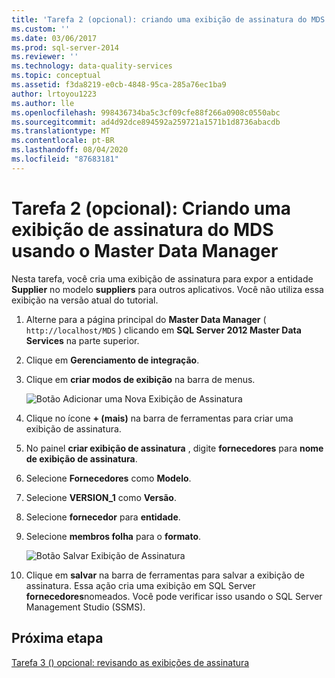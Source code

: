 ```yaml
---
title: 'Tarefa 2 (opcional): criando uma exibição de assinatura do MDS usando Master Data Manager | Microsoft Docs'
ms.custom: ''
ms.date: 03/06/2017
ms.prod: sql-server-2014
ms.reviewer: ''
ms.technology: data-quality-services
ms.topic: conceptual
ms.assetid: f3da8219-e0cb-4848-95ca-285a76ec1ba9
author: lrtoyou1223
ms.author: lle
ms.openlocfilehash: 998436734ba5c3cf09cfe88f266a0908c0550abc
ms.sourcegitcommit: ad4d92dce894592a259721a1571b1d8736abacdb
ms.translationtype: MT
ms.contentlocale: pt-BR
ms.lasthandoff: 08/04/2020
ms.locfileid: "87683181"
---
```

# <a name="task-2-optional-creating-a-mds-subscription-view-using-master-data-manager"></a>Tarefa 2 (opcional): Criando uma exibição de assinatura do MDS usando o Master Data Manager
  Nesta tarefa, você cria uma exibição de assinatura para expor a entidade **Supplier** no modelo **suppliers** para outros aplicativos. Você não utiliza essa exibição na versão atual do tutorial.  
  
1.  Alterne para a página principal do **Master Data Manager** ( `http://localhost/MDS` ) clicando em **SQL Server 2012 Master Data Services** na parte superior.  
  
2.  Clique em **Gerenciamento de integração**.  
  
3.  Clique em **criar modos de exibição** na barra de menus.  
  
     ![Botão Adicionar uma Nova Exibição de Assinatura](../../2014/tutorials/media/et-creatingamdssubscriptionviewusingmdm-01.jpg "Botão Adicionar uma Nova Exibição de Assinatura")  
  
4.  Clique no ícone **+ (mais)** na barra de ferramentas para criar uma exibição de assinatura.  
  
5.  No painel **criar exibição de assinatura** , digite **fornecedores** para **nome de exibição de assinatura**.  
  
6.  Selecione **Fornecedores** como **Modelo**.  
  
7.  Selecione **VERSION_1** como **Versão**.  
  
8.  Selecione **fornecedor** para **entidade**.  
  
9. Selecione **membros folha** para o **formato**.  
  
     ![Botão Salvar Exibição de Assinatura](../../2014/tutorials/media/et-creatingamdssubscriptionviewusingmdm-02.jpg "Botão Salvar Exibição de Assinatura")  
  
10. Clique em **salvar** na barra de ferramentas para salvar a exibição de assinatura. Essa ação cria uma exibição em SQL Server **fornecedores**nomeados. Você pode verificar isso usando o SQL Server Management Studio (SSMS).  
  
## <a name="next-step"></a>Próxima etapa  
 [Tarefa 3 &#40;&#41; opcional: revisando as exibições de assinatura](task-3-optional-reviewing-the-subscription-views.md)  
  
  
